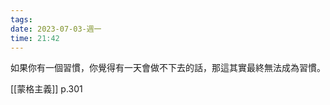 ```yaml
---
tags: 
date: 2023-07-03-週一
time: 21:42
---
```


如果你有一個習慣，你覺得有一天會做不下去的話，那這其實最終無法成為習慣。

[[蒙格主義]]  p.301
